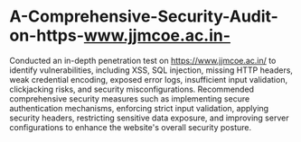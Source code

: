 # A-Comprehensive-Security-Audit-on-https-www.jjmcoe.ac.in-

Conducted an in-depth penetration test on https://www.jjmcoe.ac.in/ to identify vulnerabilities, including XSS, SQL injection, missing HTTP headers, weak credential encoding, exposed error logs, insufficient input validation, clickjacking risks, and security misconfigurations. Recommended comprehensive security measures such as implementing secure authentication mechanisms, enforcing strict input validation, applying security headers, restricting sensitive data exposure, and improving server configurations to enhance the website's overall security posture.
